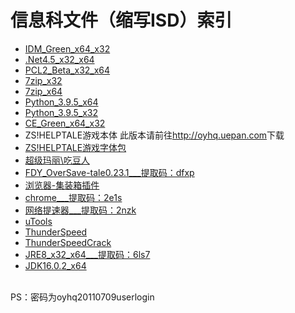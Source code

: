 # 信息科文件（缩写ISD）索引
- [IDM_Green_x64_x32](ouyanghongqian.github.io/ISD/idm.zip)
- [.Net4.5_x32_x64](ouyanghongqian.github.io/ISD/net45.exe)
- [PCL2_Beta_x32_x64](ouyanghongqian.github.io/ISD/PCL.7z)
- [7zip_x32](https://www.7-zip.org/a/7z1900.exe)
- [7zip_x64](https://www.7-zip.org/a/7z1900-x64.exe)
- [Python_3.9.5_x64](https://www.python.org/ftp/python/3.9.6/python-3.9.6-amd64.exe)
- [Python_3.9.5_x32](https://www.python.org/ftp/python/3.9.6/python-3.9.6.exe)
- [CE_Green_x64_x32](ouyanghongqian.github.io/ISD/CE_G.zip)
- ZS!HELPTALE游戏本体 此版本请前往<http://oyhq.uepan.com>下载
- [ZS!HELPTALE游戏字体包](ouyanghongqian.github.io/ISD/zshtfont.7z)
- [超级玛丽\吃豆人](ouyanghongqian.github.io/ISD/VNES.7z)
- [FDY_OverSave-tale0.23.1___提取码：dfxp](https://ouyhq.lanzoui.com/iMRfzsoiddg)
- [浏览器-集装箱插件](https://a.newday.me/)
- [chrome___提取码：2e1s](https://ouyhq.lanzoui.com/iqOdcsmtlfa)
- [网络提速器___提取码：2nzk](https://ouyhq.lanzoui.com/iqJKdsmuc5c)
- [uTools](http://u.tools/)
- [ThunderSpeed](https://ouyanghongqian.github.com/ISD/TSI.exe)
- [ThunderSpeedCrack](https://ouyanghongqian.github.com/ISD/TSC.exe)
- [JRE8_x32_x64___提取码：6ls7](https://ouyhq.lanzoui.com/b02ccecib)
- [JDK16.0.2_x64](https://dfenghuoyunji.jb51.net/202103/tools/Java.SE.Development.Kit.16_jb51.rar)
<br>
PS：密码为oyhq20110709userlogin
